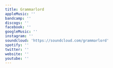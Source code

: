 ```yaml
---
title: Grammarlord
appleMusic: ''
bandcamp: ''
discogs: ''
facebook: ''
googleMusic: ''
instagram: ''
soundcloud: 'https://soundcloud.com/grammarlord'
spotify: ''
twitter: ''
website: ''
youtube: ''
---
```

